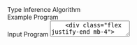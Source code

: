 <script setup>
import {onMounted, ref} from 'vue';
import {ConsoleStdout, WASI} from "@bjorn3/browser_wasi_shim";

const algorithms = ref(null);
const selectedAlgorithm = ref(null);
const autoFilteredAlg = ref([]);

const selectButtonValue = ref({ name: 'Paper' });
const selectButtonValues = ref([{ name: 'Paper' }, { name: 'Extended' }]);

const examples = ref(null);
const selectedExample = ref(null);
const autoFilteredEx = ref([]);

const code = ref('');
const output = ref('');
const loading = ref(false);

let wasmModule = null;
const outputBuffer = ref('');

async function loadWasmModule() {
    if (!wasmModule) {
        try {
            const response = await fetch('/bin.wasm');
            const bytes = await response.arrayBuffer();
            wasmModule = await WebAssembly.compile(bytes);
        } catch (error) {
            console.error('WASM module loading failed:', error);
            output.value = `WASM module loading failed: ${error.message}`;
        }
    }
}

async function runWasm(args) {
    loading.value = true;
    output.value = '';

    try {
        await loadWasmModule();

        const env = [];
        const fds = [
            null, // stdin
            ConsoleStdout.lineBuffered((msg) => {
                outputBuffer.value += `${msg}\n`;
            }),
        ];

        const wasi = new WASI(args, env, fds);
        const instance = await WebAssembly.instantiate(wasmModule, {
            wasi_snapshot_preview1: wasi.wasiImport,
        });

        wasi.start(instance);
        output.value = outputBuffer.value;
        outputBuffer.value = '';
    } catch (error) {
        console.error('error running WASM:', error);
        output.value = `error running WASM: ${error.message}`;
    } finally {
        loading.value = false;
    }
}

function infer() {
    if (!selectedAlgorithm.value || !selectedAlgorithm.value.code) {
        output.value = 'Please select an algorithm';
        return;
    }

    const currentCode = code.value;
    const args = generateArgs(selectedAlgorithm.value.code, currentCode);
    runWasm(args);
}

function generateArgs(algorithmCode, inputCode) {
    switch (algorithmCode) {
        default:
            return ['infer', '--alg', algorithmCode, inputCode];
    }
}

onMounted(() => {
    algorithms.value = [
        { name: 'Algorithm W', code: 'W' },
        { name: 'Complete and Easy Bidirectional Typechecking for Higher-rank Polymorphism', code: 'DK' },
        { name: 'A Mechanical Formalization of Higher-Ranked Polymorphic Type Inference', code: 'Worklist' },
        { name: 'Elementary Type Inference', code: 'Elementary' },
        { name: 'Fully Grounding Type Inference for the HDM System', code: 'R' },
        { name: 'Greedy Implicit Bounded Quantification', code: 'Bounded' },
        { name: 'Contextual Typing', code: 'Contextual' },
        { name: 'Bidirectional Higher-Rank Polymorphism with Intersection and Union Types', code: 'IU' }
    ];
    examples.value = [
        { name: 'trivial application', code: '(\\x. x) 1' },
        { name: 'let', code: 'let id = \\x. x in id 1' },
        { name: 'let-polymorphism', code: 'let id = \\x. x in (id 1, id True)' },
        { name: 'higher-rank', code: '(\\f. \\x. f x) : (forall a. a -> a) -> Int -> Int' },
        { name: 'higher-rank bounded', code: '(\\f. \\x. f x) : (forall (a <: Int). a -> a) -> Int -> Int' },
        { name: 'explicit type application', code: '(/\\a. (\\x. x) : a -> a) @ (forall a. a -> a)' },
        { name: 'intersection types', code: '(\\f. f True) : ((Int -> Int) & (Bool -> Bool)) -> Bool' },
    ];
});

function searchAlgorithm(event) {
    if (!event.query.trim().length) {
        autoFilteredAlg.value = [...algorithms.value];
    } else {
        autoFilteredAlg.value = algorithms.value.filter((alg) => {
            return alg.name.toLowerCase().startsWith(event.query.toLowerCase());
        });
    }
}

function searchExample(event) {
    if (!event.query.trim().length) {
        autoFilteredEx.value = [...examples.value];
    } else {
        autoFilteredEx.value = examples.value.filter((ex) => {
            return ex.name.toLowerCase().startsWith(event.query.toLowerCase());
        });
    }
}

function handleExampleSelect(event) {
  const selected = event.value;
  if (selected && selected.code) {
    code.value = selected.code;
  }
}

function handleCodeChange(event) {
  code.value = event.target.value;
  selectedExample.value = null;
}

function toggle(e) {
  var node = e.srcElement == undefined ? e.target : e.srcElement;
  var id = node.getAttribute("id");
  var children = document.getElementById("children_" + id),
    cstyle = window.getComputedStyle(children),
    cdispay = cstyle.getPropertyValue("display");
  if (cdispay == "inline") {
    document.getElementById("children_" + id).className = "hidden";
    document.getElementById(id).className = "node interactive collapsed";
  } else {
    document.getElementById("children_" + id).className = "shown";
    document.getElementById(id).className = "node interactive expanded";
  }
}

window.toggle = toggle;
</script>

<style>
  .node {
  }
/* 
  .interactive:hover {
    background-color: #CCC;
  }

  .collapsed {
    cursor: pointer;
    color: grey;
    font-weight: bold;
  }

  .expanded {
    cursor: pointer;
    color: #009;
    font-weight: bold;
  }

  .fixed {
    position: static !important;
    color: black;
  }
 */
  .shown {
    display: inline;
  }

  .hidden {
    display: none;
  }
</style>


<div class="flex flex-col gap-2 mb-4">
    <label>Type Inference Algorithm</label>
    <AutoComplete v-model="selectedAlgorithm" :suggestions="autoFilteredAlg" optionLabel="name"
        placeholder="Select Algorithm" dropdown display="chip" @complete="searchAlgorithm($event)" />
</div>

<div class="flex flex-col gap-2 mb-2">
    <label>Example Program</label>
    <div class="flex flex-wrap justify-between items-start gap-4 mb-4">
        <AutoComplete v-model="selectedExample" :suggestions="autoFilteredEx" display="chip"
                      dropdown optionLabel="name" placeholder="(Optional) Load Example"
                      @complete="searchExample($event)"
                      @option-select="handleExampleSelect"/>
    </div>
</div>

<div class="flex flex-col gap-2 mb-4">
    <label>Input Program</label>
    <Textarea v-model="code" class="code" rows="2" spellcheck="false" @input="handleCodeChange"/>
    <div class="flex justify-end mb-4">
        <Button :loading="loading" icon="pi pi-caret-right" label="Infer" type="button" @click="infer"/>
    </div>
</div>

<div class="flex flex-col gap-2 mb-4">
    <label>Inference Output</label>
    <pre class="output" v-html="output"></pre>
</div>
